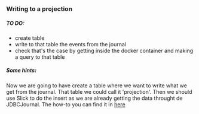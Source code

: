 ### Writing to a projection

##### TO DO:

* create table
* write to that table the events from the journal
* check that's the case by getting inside the docker container and making a query to that table

##### Some hints:

Now we are going to have create a table where we want to write what we get from the journal.
That table we could call it 'projection'. 
Then we should use Slick to do the insert as we are already getting the data throught de JDBCJournal. The how-to
you can find it in [here](https://doc.akka.io/docs/alpakka/current/slick.html)


